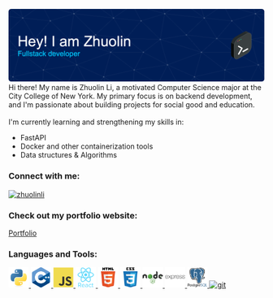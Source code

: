 ![Header](./github-header.png)
Hi there! My name is Zhuolin Li, a motivated Computer Science major at the City College of New York. My primary focus is on backend development, and I'm passionate about building projects for social good and education.
<br><br>
I'm currently learning and strengthening my skills in:

- FastAPI 
- Docker and other containerization tools
- Data structures & Algorithms

<h3 align="left">Connect with me:</h3>
<p align="left">
  <a href="https://www.linkedin.com/in/zhuolin-li-695a46262/" target="blank">
    <img align="center" src="https://raw.githubusercontent.com/rahuldkjain/github-profile-readme-generator/master/src/images/icons/Social/linked-in-alt.svg" alt="zhuolinli" height="30" width="40" />
  </a>
</p>

<h3 align="left">Check out my portfolio website:</h3>
<p align="left">
  <a href="https://zhu0lin.github.io" target="blank">Portfolio
  </a>
</p>

<h3 align="left">Languages and Tools:</h3>
<p align="left">


  <!-- Languages -->
  <a href="https://www.python.org" target="_blank" rel="noreferrer"> 
    <img src="https://raw.githubusercontent.com/devicons/devicon/master/icons/python/python-original.svg" alt="python" width="40" height="40"/> 
  </a> 
  <a href="https://www.python.org" target="_blank" rel="noreferrer"> 
    <img src="https://raw.githubusercontent.com/devicons/devicon/master/icons/cplusplus/cplusplus-original.svg" alt="python" width="40" height="40"/> 
  </a> 
   <a href="https://developer.mozilla.org/en-US/docs/Web/JavaScript" target="_blank" rel="noreferrer"> 
    <img src="https://raw.githubusercontent.com/devicons/devicon/master/icons/javascript/javascript-original.svg" alt="javascript" width="40" height="40"/> 
  </a> 

  <!-- Frontend -->
  <a href="https://reactjs.org/" target="_blank" rel="noreferrer"> 
    <img src="https://raw.githubusercontent.com/devicons/devicon/master/icons/react/react-original-wordmark.svg" alt="react" width="40" height="40"/> 
  </a> 
  <a href="https://reactjs.org/" target="_blank" rel="noreferrer"> 
    <img src="https://raw.githubusercontent.com/devicons/devicon/master/icons/html5/html5-original-wordmark.svg" alt="react" width="40" height="40"/> 
  </a> 
  <a href="https://reactjs.org/" target="_blank" rel="noreferrer"> 
    <img src="https://raw.githubusercontent.com/devicons/devicon/master/icons/css3/css3-original-wordmark.svg" alt="react" width="40" height="40"/> 
  </a> 
  

  <!-- Backend -->
  <a href="https://nodejs.org" target="_blank" rel="noreferrer"> 
    <img src="https://raw.githubusercontent.com/devicons/devicon/master/icons/nodejs/nodejs-original-wordmark.svg" alt="nodejs" width="40" height="40"/> 
  <a href="https://nodejs.org" target="_blank" rel="noreferrer"> 
    <img src="https://raw.githubusercontent.com/devicons/devicon/master/icons/express/express-original-wordmark.svg" alt="nodejs" width="40" height="40"/> 
    

  <!-- SQL Databases -->
  <a href="https://www.postgresql.org" target="_blank" rel="noreferrer"> 
    <img src="https://raw.githubusercontent.com/devicons/devicon/master/icons/postgresql/postgresql-original-wordmark.svg" alt="postgresql" width="40" height="40"/> 
  </a>

  <a href="https://git-scm.com/" target="_blank" rel="noreferrer"> 
    <img src="https://www.vectorlogo.zone/logos/git-scm/git-scm-icon.svg" alt="git" width="40" height="40"/> 
  </a> 
</p>

